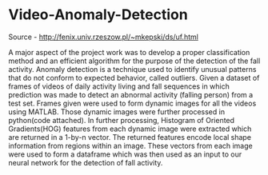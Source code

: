 # Video-Anomaly-Detection
Source - http://fenix.univ.rzeszow.pl/~mkepski/ds/uf.html

A major aspect of the project work was to develop a proper classification method and an efficient algorithm for the purpose of the detection of the fall activity.
Anomaly detection is a technique used to identify unusual patterns that do not conform to expected behavior, called outliers. Given a dataset of frames of videos of daily activity living and fall sequences in which prediction was made to detect an abnormal activity (falling person) from a test set. 
Frames given were used to form dynamic images for all the videos using MATLAB. Those dynamic images were further processed in python(code attached). In further processing, Histogram of Oriented Gradients(HOG) features from each dynamic image were extracted which are returned in a 1-by-n vector. The returned features encode local shape information from regions within an image. These vectors from each image were used to form a dataframe which was then used as an input to our neural network for the detection of fall activity. 

